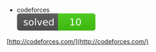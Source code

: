 - codeforces  
![codeforces](../lib/icons/codeforces/codeforces.svg)  

[http://codeforces.com/](http://codeforces.com/)